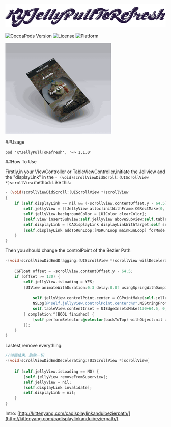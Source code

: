 
<p align="left" >
  <img src="logo.png" alt="KYParallaxView" title="KYParallaxView">
</p>


![CocoaPods Version](https://img.shields.io/badge/pod-v1.1.0-brightgreen.svg)
![License](https://img.shields.io/badge/license-MIT-blue.svg)
![Platform](https://img.shields.io/badge/platform-iOS-red.svg)



![](ball.gif)


##Usage

`pod 'KYJellyPullToRefresh', '~> 1.1.0'`


##How To Use

Firstly,in your ViewController or TableViewController,initiate the Jellview and the "displayLink"  in the `- (void)scrollViewDidScroll:(UIScrollView *)scrollView`  method:
Like this:
```objective-c
- (void)scrollViewDidScroll:(UIScrollView *)scrollView
{
    if (self.displayLink == nil && (-scrollView.contentOffset.y - 64.5) > 0) {
        self.jellyView = [[JellyView alloc]initWithFrame:CGRectMake(0, -jellyHeaderHeight , [UIScreen mainScreen].bounds.size.width, jellyHeaderHeight)];
        self.jellyView.backgroundColor = [UIColor clearColor];
        [self.view insertSubview:self.jellyView aboveSubview:self.tableView];
        self.displayLink = [CADisplayLink displayLinkWithTarget:self selector:@selector(displayLinkAction:)];
        [self.displayLink addToRunLoop:[NSRunLoop mainRunLoop] forMode:NSRunLoopCommonModes];
    }
}
```

Then you should change the controlPoint of the Bezier Path

```objective-c
-(void)scrollViewDidEndDragging:(UIScrollView *)scrollView willDecelerate:(BOOL)decelerate{

    CGFloat offset = -scrollView.contentOffset.y - 64.5;
    if (offset >= 130) {
        self.jellyView.isLoading = YES;
        [UIView animateWithDuration:0.3 delay:0.0f usingSpringWithDamping:0.4f initialSpringVelocity:0.0f options:UIViewAnimationOptionCurveEaseInOut animations:^{
            
            self.jellyView.controlPoint.center = CGPointMake(self.jellyView.userFrame.size.width / 2, jellyHeaderHeight);
            NSLog(@"self.jellyView.controlPoint.center:%@",NSStringFromCGPoint(self.jellyView.controlPoint.center));
            self.tableView.contentInset = UIEdgeInsetsMake(130+64.5, 0, 0, 0);
        } completion:^(BOOL finished) {
            [self performSelector:@selector(backToTop) withObject:nil afterDelay:2.0f];
        }];
    }
}

```

Lastest,remove everything:

```objective-c
//动画结束，删除一切
-(void)scrollViewDidEndDecelerating:(UIScrollView *)scrollView{

    if (self.jellyView.isLoading == NO) {
        [self.jellyView removeFromSuperview];
        self.jellyView = nil;
        [self.displayLink invalidate];
        self.displayLink = nil;
    }
}

```


Intro:  [http://kittenyang.com/cadisplaylinkanduibezierpath/](http://kittenyang.com/cadisplaylinkanduibezierpath/)


